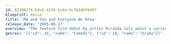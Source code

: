 ```yaml
---
id: 82300278-6dcb-4156-bc8a-9cf63d6f8497
blueprint: movie
title: 'Me and You and Everyone We Know'
release_date: '2005-06-17'
overview: "The feature film debut by artist Miranda July about a various comic situations and plots that intertwine. One story line is about a father who is ending his marriage and the other story is of a video artist (possibly autobiographical of Miranda July, also played by her) who is desperately trying to get her work in a modern art museum. The film won Caméra d'Or at Cannes."
genres: '[{"id": 35, "name": "Comedy"}, {"id": 18, "name": "Drama"}]'
---
```

